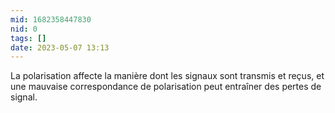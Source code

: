 ```yaml
---
mid: 1682358447830
nid: 0
tags: []
date: 2023-05-07 13:13
---
```



La polarisation affecte la manière dont les signaux sont transmis et reçus, et une mauvaise correspondance de polarisation peut entraîner des pertes de signal.